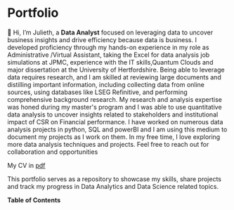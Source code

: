 # Portfolio

🥂 Hi, I’m Julieth, a **Data Analyst** focused on leveraging data to uncover business insights and drive efficiency because data is business. I developed proficiency through my hands-on experience in my role as Administrative /Virtual Assistant, taking the Excel for data analysis job simulations at JPMC, experience with the IT skills,Quantum Clouds and major dissertation at the University of Hertfordshire. Being able to leverage data requires research, and I am skilled at reviewing large documents and distilling important information, including collecting data from online sources, using databases like LSEG Refinitive, and performing comprehensive background research. My research and analysis expertise was honed during my master's program and I was able to use quantitative data analysis to uncover insights related to stakeholders and institutional impact of CSR on Financial performance.
I have worked on numerous data analysis projects in python, SQL and powerBI and I am using this medium to document my projects as I work on them. In my free time, I love exploring more data analysis techniques and projects. Feel free to reach out for collaboration and opportunities

My CV in [pdf](https://drive.google.com/file/d/1_S-5NO43KfOkSxc5c2MRledqBmK9ag_e/view?usp=drive_link)

This portfolio serves as a repository to showcase my skills, share projects and track my progress in Data Analytics and Data Science related topics.

**Table of Contents**
